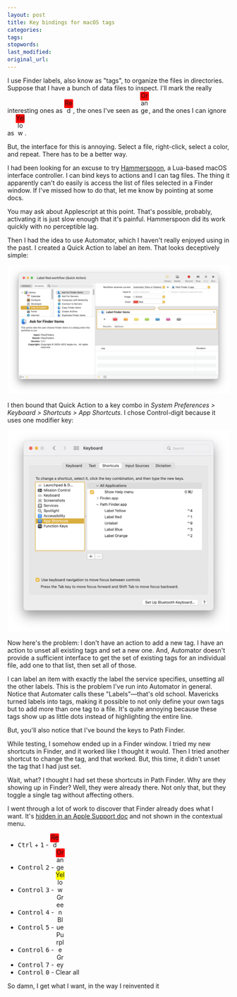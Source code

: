 ```yaml
---
layout: post
title: Key bindings for macOS tags
categories:
tags:
stopwords:
last_modified:
original_url:
---
```


<style>
span.label {
    border-radius: 10%;
    display:inline-block;
    width:20px;
    height:20px;
    text-align:center;
}

span.red {
	background:red;
}

span.yellow {
	background:yellow;
}

span.orange {
	background:orange;
}
</style>

I use Finder labels, also know as "tags", to organize the files in directories. Suppose that I have a bunch of data files to inspect. I'll mark the really interesting ones as <span class="label red">Red</span>, the ones I've seen as <span class="label red">Orange</span>, and the ones I can ignore as <span class="label red">Yellow</span>.

But, the interface for this is annoying. Select a file, right-click, select a color, and repeat. There has to be a better way.

I had been looking for an excuse to try [Hammerspoon](https://www.hammerspoon.org), a Lua-based macOS interface controller. I can bind keys to actions and I can tag files. The thing it apparently can't do easily is access the list of files selected in a Finder window. If I've missed how to do that, let me know by pointing at some docs.

You may ask about Applescript at this point. That's possible, probably, activating it is just slow enough that it's painful. Hammerspoon did its work quickly with no perceptible lag.

Then I had the idea to use Automator, which I haven't really enjoyed using in the past. I created a Quick Action to label an item. That looks deceptively simple:

![](/images/macos-tags/automator-label-red.png)






I then bound that Quick Action to a key combo in *System Preferences > Keyboard > Shortcuts > App Shortcuts*. I chose Control-digit because it uses one modifier key:

![](/images/macos-tags/shortcuts-pane.png)

Now here's the problem: I don't have an action to add a new tag. I have an action to unset all existing tags and set a new one. And, Automator doesn't provide a sufficient interface to get the set of existing tags for an individual file, add one to that list, then set all of those.



I can label an item with exactly the label the service specifies, unsetting all the other labels. This is the problem I've run into Automator in general. Notice that Automater calls these "Labels"—that's old school. Mavericks turned labels into tags, making it possible to not only define your own tags but to add more than one tag to a file. It's quite annoying because these tags show up as little dots instead of highlighting the entire line.





But, you'll also notice that I've bound the keys to Path Finder.


While testing, I somehow ended up in a Finder window. I tried my new shortcuts in Finder, and it worked like I thought it would. Then I tried another shortcut to change the tag, and that worked. But, this time, it didn't unset the tag that I had just set.

Wait, what? I thought I had set these shortcuts in Path Finder. Why are they showing up in Finder? Well, they were already there. Not only that, but they toggle a single tag without affecting others.


I went through a lot of work to discover that Finder already does what I want. It's [hidden in an Apple Support doc](https://support.apple.com/guide/mac-help/tag-files-and-folders-mchlp15236/mac) and not shown in the contextual menu.

* <kbd class="kbc-button">Ctrl</kbd> + <kbd class="kbc-button">1</kbd> - <span class="label red">Red</span>
* <kbd class="kbc-button">Control</kbd> <kbd class="kbc-button">2</kbd> - <span class="label red">Orange</span>
* <kbd class="kbc-button">Control</kbd> <kbd class="kbc-button">3</kbd> - <span class="label yellow">Yellow</span>
* <kbd class="kbc-button">Control</kbd> <kbd class="kbc-button">4</kbd> - <span class="label green">Green</span>
* <kbd class="kbc-button">Control</kbd> <kbd class="kbc-button">5</kbd> - <span class="label blue">Blue</span>
* <kbd class="kbc-button">Control</kbd> <kbd class="kbc-button">6</kbd> - <span class="label purple">Purple</span>
* <kbd class="kbc-button">Control</kbd> <kbd class="kbc-button">7</kbd> - <span class="label grey">Grey</span>
* <kbd class="kbc-button">Control</kbd> <kbd class="kbc-button">0</kbd> - Clear all

So damn, I get what I want, in the way I reinvented it
